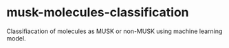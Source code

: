 # musk-molecules-classification
Classifiacation of molecules as MUSK or non-MUSK using machine learning model.
